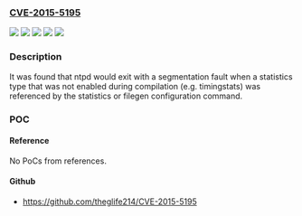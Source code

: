 ### [CVE-2015-5195](https://cve.mitre.org/cgi-bin/cvename.cgi?name=CVE-2015-5195)
![](https://img.shields.io/static/v1?label=Product&message=Red%20Hat%20Enterprise%20Linux%206&color=blue)
![](https://img.shields.io/static/v1?label=Product&message=Red%20Hat%20Enterprise%20Linux%207&color=blue)
![](https://img.shields.io/static/v1?label=Version&message=!%200%3A4.2.6p5-10.el6%20&color=brighgreen)
![](https://img.shields.io/static/v1?label=Version&message=!%200%3A4.2.6p5-25.el7%20&color=brighgreen)
![](https://img.shields.io/static/v1?label=Vulnerability&message=NULL%20Pointer%20Dereference&color=brighgreen)

### Description

It was found that ntpd would exit with a segmentation fault when a statistics type that was not enabled during compilation (e.g. timingstats) was referenced by the statistics or filegen configuration command.

### POC

#### Reference
No PoCs from references.

#### Github
- https://github.com/theglife214/CVE-2015-5195

